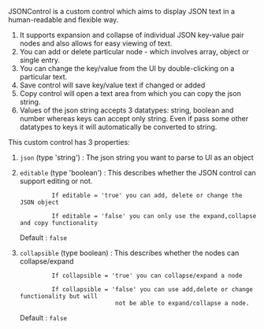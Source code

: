 JSONControl is a custom control which aims to display JSON text in a human-readable and flexible way. 

1. It supports expansion and collapse of individual JSON key-value pair nodes and also allows for easy viewing of text.
2. You can add or delete particular node - which involves array, object or single entry.
3. You can change the key/value from the UI by double-clicking on a particular text.
4. Save control will save key/value text if changed or added
5. Copy control will open a text area from which you can copy the json string.
6. Values of the json string accepts 3 datatypes: string, boolean and number whereas keys can accept only string. Even if 
    pass some other datatypes to keys it will automatically be converted to string.

This custom control has 3 properties:

1. `json`       (type 'string')  : The json string you want to parse to UI as an object
2. `editable`   (type 'boolean') : This describes whether the JSON control can support editing or not.

                If editable = 'true' you can add, delete or change the JSON object
                
                If editable = 'false' you can only use the expand,collapse and copy functionality
                
      Default : `false`
                
3. `collapsible` (type boolean) : This describes whether the nodes can collapse/expand
                
                If collapsible = 'true' you can collapse/expand a node
          
                If collapsible = 'false' you can use add,delete or change functionality but will 
                                  not be able to expand/collapse a node. 
      Default : `false`
